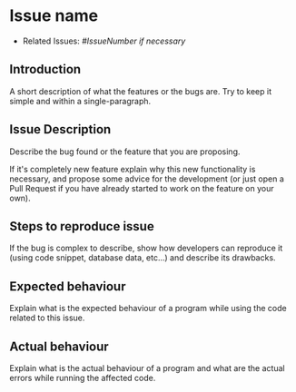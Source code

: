 # Issue name

* Related Issues: _#IssueNumber if necessary_

## Introduction

A short description of what the features or the bugs are. Try to keep it simple and within a
single-paragraph.

## Issue Description

Describe the bug found or the feature that you are proposing.

If it's completely new feature explain why this new functionality is necessary, and propose some advice for the development (or just open a Pull Request if you have already started to work on the feature on your own).

## Steps to reproduce issue

If the bug is complex to describe, show how developers can reproduce it (using code snippet, database data, etc...) and describe its drawbacks.

## Expected behaviour

Explain what is the expected behaviour of a program while using the code related to this issue.

## Actual behaviour

Explain what is the actual behaviour of a program and what are the actual errors while running the affected code.
